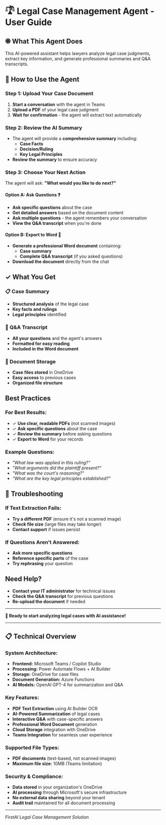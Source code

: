 # 𓍝 **Legal Case Management Agent - User Guide**

## ֎ **What This Agent Does**
This AI-powered assistant helps lawyers analyze legal case judgments, extract key information, and generate professional summaries and Q&A transcripts.

## 📖 **How to Use the Agent**

### **Step 1: Upload Your Case Document**
1. **Start a conversation** with the agent in Teams
2. **Upload a PDF** of your legal case judgment
3. **Wait for confirmation** - the agent will extract text automatically

### **Step 2: Review the AI Summary**
- The agent will provide a **comprehensive summary** including:
  - **Case Facts**
  - **Decision/Ruling**
  - **Key Legal Principles**
- **Review the summary** to ensure accuracy

### **Step 3: Choose Your Next Action**
The agent will ask: **"What would you like to do next?"**

#### **Option A: Ask Questions** ❓
- **Ask specific questions** about the case
- **Get detailed answers** based on the document content
- **Ask multiple questions** - the agent remembers your conversation
- **View the Q&A transcript** when you're done

#### **Option B: Export to Word** 📄
- **Generate a professional Word document** containing:
  - **Case summary**
  - **Complete Q&A transcript** (if you asked questions)
- **Download the document** directly from the chat

## ✓ **What You Get**

### **📋 Case Summary**
- **Structured analysis** of the legal case
- **Key facts and rulings**
- **Legal principles** identified

### **💬 Q&A Transcript**
- **All your questions** and the agent's answers
- **Formatted for easy reading**
- **Included in the Word document**

### **📁 Document Storage**
- **Case files stored** in OneDrive
- **Easy access** to previous cases
- **Organized file structure**

## **Best Practices**

### **For Best Results:**
- ✓ **Use clear, readable PDFs** (not scanned images)
- ✓ **Ask specific questions** about the case
- ✓ **Review the summary** before asking questions
- ✓ **Export to Word** for your records

### **Example Questions:**
- *"What law was applied in this ruling?"*
- *"What arguments did the plaintiff present?"*
- *"What was the court's reasoning?"*
- *"What are the key legal principles established?"*

## 🔧 **Troubleshooting**

### **If Text Extraction Fails:**
- **Try a different PDF** (ensure it's not a scanned image)
- **Check file size** (large files may take longer)
- **Contact support** if issues persist

### **If Questions Aren't Answered:**
- **Ask more specific questions**
- **Reference specific parts** of the case
- **Try rephrasing** your question

## **Need Help?**
- **Contact your IT administrator** for technical issues
- **Check the Q&A transcript** for previous questions
- **Re-upload the document** if needed

---

**🎉 Ready to start analyzing legal cases with AI assistance!**

---

## 📋 **Technical Overview**

### **System Architecture:**
- **Frontend:** Microsoft Teams / Copilot Studio
- **Processing:** Power Automate Flows + AI Builder
- **Storage:** OneDrive for case files
- **Document Generation:** Azure Functions
- **AI Models:** OpenAI GPT-4 for summarization and Q&A

### **Key Features:**
- **PDF Text Extraction** using AI Builder OCR
- **AI-Powered Summarization** of legal cases
- **Interactive Q&A** with case-specific answers
- **Professional Word Document** generation
- **Cloud Storage** integration with OneDrive
- **Teams Integration** for seamless user experience

### **Supported File Types:**
- **PDF documents** (text-based, not scanned images)
- **Maximum file size:** 10MB (Teams limitation)

### **Security & Compliance:**
- **Data stored** in your organization's OneDrive
- **AI processing** through Microsoft's secure infrastructure
- **No external data sharing** beyond your tenant
- **Audit trail** maintained for all document processing

---

*FirstAI Legal Case Management Solution*
